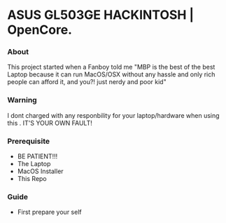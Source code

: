# ASUS GL503GE HACKINTOSH | OpenCore.

### About
This project started when a Fanboy told me "MBP is the best of the best Laptop because it can run MacOS/OSX without any hassle and only rich people can afford it, and you?! just nerdy and poor kid"

### Warning
I dont charged with any responbility for your laptop/hardware when using this . IT'S YOUR OWN FAULT!

### Prerequisite
- BE PATIENT!!!
- The Laptop
- MacOS Installer
- This Repo

### Guide
- First prepare your self